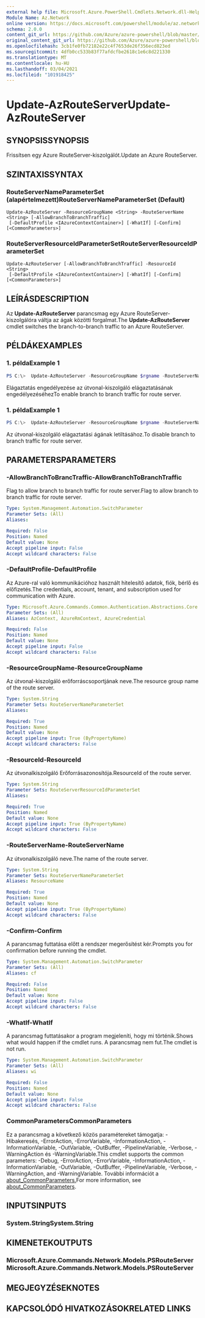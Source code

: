 ```yaml
---
external help file: Microsoft.Azure.PowerShell.Cmdlets.Network.dll-Help.xml
Module Name: Az.Network
online version: https://docs.microsoft.com/powershell/module/az.network/update-azrouteserver
schema: 2.0.0
content_git_url: https://github.com/Azure/azure-powershell/blob/master/src/Network/Network/help/Update-AzRouteServer.md
original_content_git_url: https://github.com/Azure/azure-powershell/blob/master/src/Network/Network/help/Update-AzRouteServer.md
ms.openlocfilehash: 3cb1fe0fb72182e22c4f7653de26f356ecd823ed
ms.sourcegitcommit: 4dfb0cc533b83f77afdcfbe2618c1e6c8d221330
ms.translationtype: MT
ms.contentlocale: hu-HU
ms.lasthandoff: 03/04/2021
ms.locfileid: "101918425"
---
```

# <span data-ttu-id="6c6a1-101">Update-AzRouteServer</span><span class="sxs-lookup"><span data-stu-id="6c6a1-101">Update-AzRouteServer</span></span>

## <span data-ttu-id="6c6a1-102">SYNOPSIS</span><span class="sxs-lookup"><span data-stu-id="6c6a1-102">SYNOPSIS</span></span>
<span data-ttu-id="6c6a1-103">Frissítsen egy Azure RouteServer-kiszolgálót.</span><span class="sxs-lookup"><span data-stu-id="6c6a1-103">Update an Azure RouteServer.</span></span>

## <span data-ttu-id="6c6a1-104">SZINTAXIS</span><span class="sxs-lookup"><span data-stu-id="6c6a1-104">SYNTAX</span></span>

### <span data-ttu-id="6c6a1-105">RouteServerNameParameterSet (alapértelmezett)</span><span class="sxs-lookup"><span data-stu-id="6c6a1-105">RouteServerNameParameterSet (Default)</span></span>
```
Update-AzRouteServer -ResourceGroupName <String> -RouteServerName <String> [-AllowBranchToBranchTraffic]
 [-DefaultProfile <IAzureContextContainer>] [-WhatIf] [-Confirm] [<CommonParameters>]
```

### <span data-ttu-id="6c6a1-106">RouteServerResourceIdParameterSet</span><span class="sxs-lookup"><span data-stu-id="6c6a1-106">RouteServerResourceIdParameterSet</span></span>
```
Update-AzRouteServer [-AllowBranchToBranchTraffic] -ResourceId <String>
 [-DefaultProfile <IAzureContextContainer>] [-WhatIf] [-Confirm] [<CommonParameters>]
```

## <span data-ttu-id="6c6a1-107">LEÍRÁS</span><span class="sxs-lookup"><span data-stu-id="6c6a1-107">DESCRIPTION</span></span>
<span data-ttu-id="6c6a1-108">Az **Update-AzRouteServer** parancsmag egy Azure RouteServer-kiszolgálóra váltja az ágak közötti forgalmat.</span><span class="sxs-lookup"><span data-stu-id="6c6a1-108">The **Update-AzRouteServer** cmdlet switches the branch-to-branch traffic to an Azure RouteServer.</span></span>

## <span data-ttu-id="6c6a1-109">PÉLDÁK</span><span class="sxs-lookup"><span data-stu-id="6c6a1-109">EXAMPLES</span></span>

### <span data-ttu-id="6c6a1-110">1. példa</span><span class="sxs-lookup"><span data-stu-id="6c6a1-110">Example 1</span></span>
```powershell
PS C:\>  Update-AzRouteServer -ResourceGroupName $rgname -RouteServerName $routeServerName -AllowBranchToBranchTraffic
```
<span data-ttu-id="6c6a1-111">Elágaztatás engedélyezése az útvonal-kiszolgáló elágaztatásának engedélyezéséhez</span><span class="sxs-lookup"><span data-stu-id="6c6a1-111">To enable branch to branch traffic for route server.</span></span>

### <span data-ttu-id="6c6a1-112">1. példa</span><span class="sxs-lookup"><span data-stu-id="6c6a1-112">Example 1</span></span>
```powershell
PS C:\>  Update-AzRouteServer -ResourceGroupName $rgname -RouteServerName $routeServerName
```
<span data-ttu-id="6c6a1-113">Az útvonal-kiszolgáló elágaztatási ágának letiltásához.</span><span class="sxs-lookup"><span data-stu-id="6c6a1-113">To disable branch to branch traffic for route server.</span></span>

## <span data-ttu-id="6c6a1-114">PARAMETERS</span><span class="sxs-lookup"><span data-stu-id="6c6a1-114">PARAMETERS</span></span>

### <span data-ttu-id="6c6a1-115">-AllowBranchToBrancTraffic</span><span class="sxs-lookup"><span data-stu-id="6c6a1-115">-AllowBranchToBranchTraffic</span></span>
<span data-ttu-id="6c6a1-116">Flag to allow branch to branch traffic for route server.</span><span class="sxs-lookup"><span data-stu-id="6c6a1-116">Flag to allow branch to branch traffic for route server.</span></span>

```yaml
Type: System.Management.Automation.SwitchParameter
Parameter Sets: (All)
Aliases:

Required: False
Position: Named
Default value: None
Accept pipeline input: False
Accept wildcard characters: False
```

### <span data-ttu-id="6c6a1-117">-DefaultProfile</span><span class="sxs-lookup"><span data-stu-id="6c6a1-117">-DefaultProfile</span></span>
<span data-ttu-id="6c6a1-118">Az Azure-ral való kommunikációhoz használt hitelesítő adatok, fiók, bérlő és előfizetés.</span><span class="sxs-lookup"><span data-stu-id="6c6a1-118">The credentials, account, tenant, and subscription used for communication with Azure.</span></span>

```yaml
Type: Microsoft.Azure.Commands.Common.Authentication.Abstractions.Core.IAzureContextContainer
Parameter Sets: (All)
Aliases: AzContext, AzureRmContext, AzureCredential

Required: False
Position: Named
Default value: None
Accept pipeline input: False
Accept wildcard characters: False
```

### <span data-ttu-id="6c6a1-119">-ResourceGroupName</span><span class="sxs-lookup"><span data-stu-id="6c6a1-119">-ResourceGroupName</span></span>
<span data-ttu-id="6c6a1-120">Az útvonal-kiszolgáló erőforráscsoportjának neve.</span><span class="sxs-lookup"><span data-stu-id="6c6a1-120">The resource group name of the route server.</span></span>

```yaml
Type: System.String
Parameter Sets: RouteServerNameParameterSet
Aliases:

Required: True
Position: Named
Default value: None
Accept pipeline input: True (ByPropertyName)
Accept wildcard characters: False
```

### <span data-ttu-id="6c6a1-121">-ResourceId</span><span class="sxs-lookup"><span data-stu-id="6c6a1-121">-ResourceId</span></span>
<span data-ttu-id="6c6a1-122">Az útvonalkiszolgáló Erőforrásazonosítója.</span><span class="sxs-lookup"><span data-stu-id="6c6a1-122">ResourceId of the route server.</span></span>

```yaml
Type: System.String
Parameter Sets: RouteServerResourceIdParameterSet
Aliases:

Required: True
Position: Named
Default value: None
Accept pipeline input: True (ByPropertyName)
Accept wildcard characters: False
```

### <span data-ttu-id="6c6a1-123">-RouteServerName</span><span class="sxs-lookup"><span data-stu-id="6c6a1-123">-RouteServerName</span></span>
<span data-ttu-id="6c6a1-124">Az útvonalkiszolgáló neve.</span><span class="sxs-lookup"><span data-stu-id="6c6a1-124">The name of the route server.</span></span>

```yaml
Type: System.String
Parameter Sets: RouteServerNameParameterSet
Aliases: ResourceName

Required: True
Position: Named
Default value: None
Accept pipeline input: True (ByPropertyName)
Accept wildcard characters: False
```

### <span data-ttu-id="6c6a1-125">-Confirm</span><span class="sxs-lookup"><span data-stu-id="6c6a1-125">-Confirm</span></span>
<span data-ttu-id="6c6a1-126">A parancsmag futtatása előtt a rendszer megerősítést kér.</span><span class="sxs-lookup"><span data-stu-id="6c6a1-126">Prompts you for confirmation before running the cmdlet.</span></span>

```yaml
Type: System.Management.Automation.SwitchParameter
Parameter Sets: (All)
Aliases: cf

Required: False
Position: Named
Default value: None
Accept pipeline input: False
Accept wildcard characters: False
```

### <span data-ttu-id="6c6a1-127">-WhatIf</span><span class="sxs-lookup"><span data-stu-id="6c6a1-127">-WhatIf</span></span>
<span data-ttu-id="6c6a1-128">A parancsmag futtatásakor a program megjeleníti, hogy mi történik.</span><span class="sxs-lookup"><span data-stu-id="6c6a1-128">Shows what would happen if the cmdlet runs.</span></span>
<span data-ttu-id="6c6a1-129">A parancsmag nem fut.</span><span class="sxs-lookup"><span data-stu-id="6c6a1-129">The cmdlet is not run.</span></span>

```yaml
Type: System.Management.Automation.SwitchParameter
Parameter Sets: (All)
Aliases: wi

Required: False
Position: Named
Default value: None
Accept pipeline input: False
Accept wildcard characters: False
```

### <span data-ttu-id="6c6a1-130">CommonParameters</span><span class="sxs-lookup"><span data-stu-id="6c6a1-130">CommonParameters</span></span>
<span data-ttu-id="6c6a1-131">Ez a parancsmag a következő közös paramétereket támogatja: -Hibakeresés, -ErrorAction, -ErrorVariable, -InformationAction, -InformationVariable, -OutVariable, -OutBuffer, -PipelineVariable, -Verbose, -WarningAction és -WarningVariable.</span><span class="sxs-lookup"><span data-stu-id="6c6a1-131">This cmdlet supports the common parameters: -Debug, -ErrorAction, -ErrorVariable, -InformationAction, -InformationVariable, -OutVariable, -OutBuffer, -PipelineVariable, -Verbose, -WarningAction, and -WarningVariable.</span></span> <span data-ttu-id="6c6a1-132">További információt a [about_CommonParameters.](http://go.microsoft.com/fwlink/?LinkID=113216)</span><span class="sxs-lookup"><span data-stu-id="6c6a1-132">For more information, see [about_CommonParameters](http://go.microsoft.com/fwlink/?LinkID=113216).</span></span>

## <span data-ttu-id="6c6a1-133">INPUTS</span><span class="sxs-lookup"><span data-stu-id="6c6a1-133">INPUTS</span></span>

### <span data-ttu-id="6c6a1-134">System.String</span><span class="sxs-lookup"><span data-stu-id="6c6a1-134">System.String</span></span>

## <span data-ttu-id="6c6a1-135">KIMENETEK</span><span class="sxs-lookup"><span data-stu-id="6c6a1-135">OUTPUTS</span></span>

### <span data-ttu-id="6c6a1-136">Microsoft.Azure.Commands.Network.Models.PSRouteServer</span><span class="sxs-lookup"><span data-stu-id="6c6a1-136">Microsoft.Azure.Commands.Network.Models.PSRouteServer</span></span>

## <span data-ttu-id="6c6a1-137">MEGJEGYZÉSEK</span><span class="sxs-lookup"><span data-stu-id="6c6a1-137">NOTES</span></span>

## <span data-ttu-id="6c6a1-138">KAPCSOLÓDÓ HIVATKOZÁSOK</span><span class="sxs-lookup"><span data-stu-id="6c6a1-138">RELATED LINKS</span></span>
